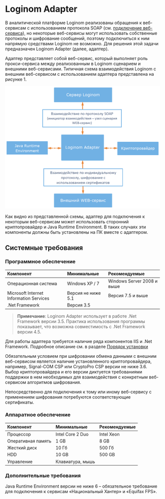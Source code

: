 # Loginom Adapter

В аналитической платформе Loginom реализованы обращения к веб-сервисам c
использованием протокола SOAP (см. [подключение веб-сервиса](https://help.loginom.ru/userguide/integration/connections/list/web-service.html)), но некоторые веб-сервисы могут использовать собственные протоколы и шифрование сообщений, поэтому подключиться к ним напрямую средствами Loginom не возможно. Для решения этой задачи предназначен Loginom Adapter (далее, адаптер).

Адаптер представляет собой веб-сервис, который выполняет роль прокси-сервиса между реализованным в Loginom сценарием и внешними веб-сервисами. Типичная схема взаимодействия Loginom с внешним веб-сервисом с использованием адаптера представлена на рисунке 1.

![Рисунок 1 – Типичная схема взаимодействия компонентов системы с использованием адаптера](component_interaction_scheme.png)

Как видно из представленной схемы, адаптер для подключения к некоторым веб-сервисам может использовать сторонний криптопровайдер и Java Runtime Environment. В таких случаях эти компоненты должны быть установлены на ПК вместе с адаптером.

## Системные требования

### Программное обеспечение

| Компонент | Минимальные | Рекомендуемые |
|:--------- |:-------------|:------------- |
| Операционная система | Windows XP / 7 | Windows Server 2008 и выше |
| Microsoft Internet Information Services | Версия не ниже 5.1 | Версия 7.5 и выше |
| .Net Framework | Версия 3.5 | |

> **Примечание**: Loginom Adapter использует в работе .Net Framework версии 3.5. Практика использования программы показывает, что возможна совместимость с .Net Framework версии 4.5.

Для работы адаптера требуется наличие ряда компонентов IIS и .Net Framework. Подробное описание см. в разделе [Порядок установки](.\setup\README.md)

Обязательным условием при шифровании обмена данными с внешним веб-сервисом является наличие установленного криптопровайдера, например, Signal-COM CSP или CryptoPro CSP версии не ниже 3.6. Выбор криптопровайдера и его версии диктуется требованиями поддержки в нем необходимых для взаимодействия с конкретным веб-сервисом алгоритмов шифрования.

Непосредственно для подключения к тому или иному веб-сервису с применением шифрования потребуются соответствующие сертификаты.

### Аппаратное обеспечение

| Компонент | Минимальные | Рекомендуемые |
|:--------- |:-------------|:------------- |
| Процессор | Intel Core 2 Duo | Intel Xeon |
| Оперативная память | 1 GB | 8 GB |
| Жесткий диск | 10 Гб | 500 Гб |
| HDD | 10 GB | 500 GB |
| Управление | Клавиатура, мышь | |

### Дополнительные требования

Java Runtime Environment версии не ниже 6 – обязательное требование для подключения к сервисам «Национальный Хантер» и «Equifax FPS».